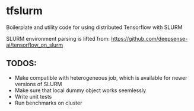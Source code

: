 # tfslurm
Boilerplate and utility code for using distributed Tensorflow with SLURM

SLURM environment parsing is lifted from: https://github.com/deepsense-ai/tensorflow_on_slurm



## TODOS:
- Make compatible with heterogeneous job, which is available for newer versions of SLURM
- Make sure that local dummy object works seemlessly
- Write unit tests
- Run benchmarks on cluster
